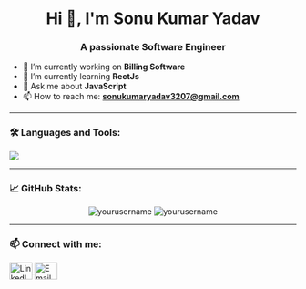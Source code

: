 <h1 align="center">Hi 👋, I'm Sonu Kumar Yadav</h1>
<h3 align="center">A passionate Software Engineer</h3>

- 🔭 I’m currently working on **Billing Software**
- 🌱 I’m currently learning **RectJs**
- 💬 Ask me about **JavaScript**
- 📫 How to reach me: **sonukumaryadav3207@gmail.com**

---

### 🛠️ Languages and Tools:

<p align="left">
  <img src="https://skillicons.dev/icons?i=js,ts,react,html,css,nodejs,python,java,github,vscode" />
</p>

---

### 📈 GitHub Stats:

<p align="center">
  <img src="https://github-readme-stats.vercel.app/api?username=yourusername&show_icons=true&locale=en" alt="yourusername" />
  <img src="https://github-readme-streak-stats.herokuapp.com/?user=yourusername" alt="yourusername" />
</p>

---

### 📫 Connect with me:
<p align="left">
  <a href="https://linkedin.com/in/sonu-yadav-272b361a1/" target="blank">
    <img align="center" src="https://cdn.jsdelivr.net/npm/simple-icons@v5/icons/linkedin.svg" alt="LinkedIn" height="30" width="40" />
  </a>
  <a href="mailto:sonukumaryadav3207@gmail.com">
    <img align="center" src="https://cdn.jsdelivr.net/npm/simple-icons@v5/icons/gmail.svg" alt="Email" height="30" width="40" />
  </a>
</p>
